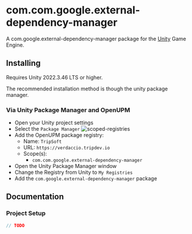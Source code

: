 # com.com.google.external-dependency-manager


A com.google.external-dependency-manager package for the [Unity](https://unity.com/) Game Engine.

## Installing

Requires Unity 2022.3.46 LTS or higher.

The recommended installation method is though the unity package manager.

### Via Unity Package Manager and OpenUPM

- Open your Unity project settings
- Select the `Package Manager`
![scoped-registries](https://europe1.discourse-cdn.com/unity/original/3X/8/6/86d23e43ae16b26badf2072280c9d4cbe03d568e.png)
- Add the OpenUPM package registry:
  - Name: `TripSoft`
  - URL: `https://verdaccio.tripdev.io`
  - Scope(s):
    - `com.com.google.external-dependency-manager`
- Open the Unity Package Manager window
- Change the Registry from Unity to `My Registries`
- Add the `com.google.external-dependency-manager` package

## Documentation

### Project Setup

```csharp
// TODO
```
